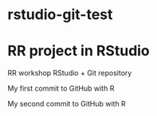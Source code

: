 # rstudio-git-test

# RR project in RStudio
RR workshop RStudio + Git repository

My first commit to GitHub with R

My second commit to GitHub with R
